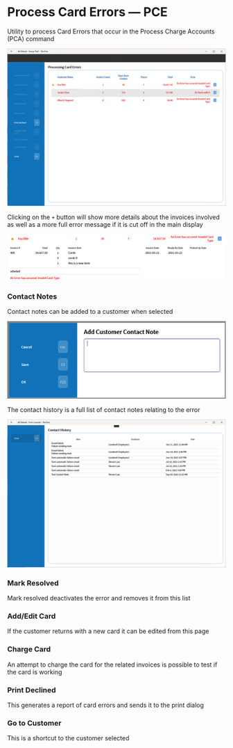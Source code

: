 # Process Card Errors — PCE

Utility to process Card Errors that occur in the Process Charge Accounts (PCA) command

![Main](/.attachments/Documentation/ProcessingCardErrors.png "Main")

Clicking on the `+` button will show more details about the invoices involved as well as a more full error message if it is cut off in the main display

![Details](/.attachments/Documentation/ProcessingCardErrors-Details.png "Details")

### Contact Notes

Contact notes can be added to a customer when selected

![Add Contact Note](/.attachments/Documentation/ProcessingCardErrors-AddContactNote.png "Add Contact Note")

The contact history is a full list of contact notes relating to the error

![Contact History](/.attachments/Documentation/ProcessingCardErrors-ContactHistory.png "Contact History")

### Mark Resolved

Mark resolved deactivates the error and removes it from this list

### Add/Edit Card

If the customer returns with a new card it can be edited from this page

### Charge Card

An attempt to charge the card for the related invoices is possible to test if the card is working

### Print Declined

This generates a report of card errors and sends it to the print dialog

### Go to Customer

This is a shortcut to the customer selected
